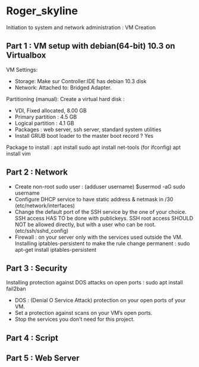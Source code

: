 # Roger_skyline
Initiation to system and network administration : VM Creation

## Part 1 : VM setup with debian(64-bit) 10.3 on Virtualbox
VM Settings:
- Storage: Make sur Controller:IDE has debian 10.3 disk
- Network: Attached to: Bridged Adapter.

Partitioning (manual):
Create a virtual hard disk :
- VDI, Fixed allocated, 8.00 GB
- Primary partition : 4.5 GB
- Logical partition : 4.1 GB
- Packages : web server, ssh server, standard system utilities
- Install GRUB boot loader to the master boot record ? Yes
  
Package to install : 
apt install sudo
apt install net-tools (for ifconfig)
apt install vim

## Part 2 : Network
- Create non-root sudo user : (adduser username) $usermod -aG sudo username	
- Configure DHCP service to have static address & netmask in /30 (etc/network/interfaces)
- Change the default port of the SSH service by the one of your choice. SSH access HAS TO be done with publickeys.
SSH root access SHOULD NOT be allowed directly, but with a user who can be root. (etc/ssh/sshd_config)
- Firewall : on your server only with the services used outside the VM.
Installing iptables-persistent to make the rule change permanent : sudo apt-get install iptables-persistent 

## Part 3 : Security
Installing protection against DOS attacks on open ports : sudo apt install fail2ban
- DOS : (Denial O Service Attack) protection on your open ports of your VM.
- Set a protection against scans on your VM’s open ports.
- Stop the services you don’t need for this project.

## Part 4 : Script

## Part 5 : Web Server
